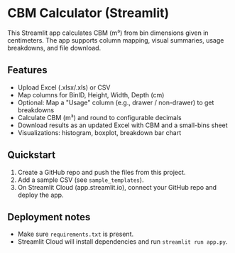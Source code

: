 # CBM Calculator (Streamlit)

This Streamlit app calculates CBM (m³) from bin dimensions given in centimeters. The app supports column mapping, visual summaries, usage breakdowns, and file download.

## Features
- Upload Excel (.xlsx/.xls) or CSV
- Map columns for BinID, Height, Width, Depth (cm)
- Optional: Map a "Usage" column (e.g., drawer / non-drawer) to get breakdowns
- Calculate CBM (m³) and round to configurable decimals
- Download results as an updated Excel with CBM and a small-bins sheet
- Visualizations: histogram, boxplot, breakdown bar chart

## Quickstart
1. Create a GitHub repo and push the files from this project.
2. Add a sample CSV (see `sample_templates`).
3. On Streamlit Cloud (app.streamlit.io), connect your GitHub repo and deploy the app.

## Deployment notes
- Make sure `requirements.txt` is present.
- Streamlit Cloud will install dependencies and run `streamlit run app.py`.
